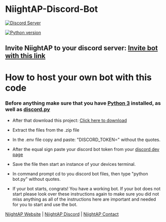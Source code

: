 # NiightAP-Discord-Bot

<p <center>  <a href="https://discord.gg/jYWKxAGVcx">
    <img src="https://discordapp.com/api/guilds/794834555696709652/widget.png?style=shield" alt="Discord Server">
  
  [![Python version](https://img.shields.io/badge/python-3.5%2C%203.6%2C%203.7-blue.svg)](https://python.org)
  </center></p>

## Invite NiightAP to your discord server: [Invite bot with this link](https://discord.com/api/oauth2/authorize?client_id=343843453081354252&permissions=8&redirect_uri=https%3A%2F%2Fngyt.tk%2Fdiscordbot%2Fbotinv&response_type=code&scope=identify%20bot)

# How to host your own bot with this code

### Before anything make sure that you have [Python 3](https://www.python.org/downloads/) installed, as well as [discord.py](https://discordpy.readthedocs.io/en/latest/intro.html)

- After that download this project: [Click here to download](https://github.com/NiightAP/Discord-Bot/archive/main.zip)

- Extract the files from the .zip file

- In the .env file copy and paste: "DISCORD_TOKEN=" without the quotes.

- After the equal sign paste your discord bot token from your [discord dev page](https://discord.com/developers/applications)

- Save the file then start an instance of your devices terminal.

- In command prompt cd to you discord bot files, then type "python bot.py" without quotes.

- If your bot starts, congrats! You have a working bot. If your bot does not start please look over these instructions again to make sure you did not miss anything as all of the instructions here are important and needed for you to start and use the bot. 

[NiightAP Website](https://ngyt.tk) | [NiightAP Discord](https://discord.gg/HNMMv3Sg4d) | [NiightAP Contact](https://ngyt.tk/contact)
